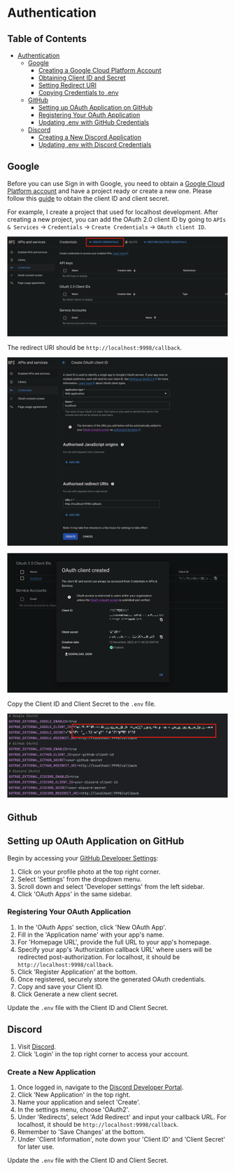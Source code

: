 # Authentication

## Table of Contents
- [Authentication](#authentication)
   - [Google](#google)
      - [Creating a Google Cloud Platform Account](#creating-a-google-cloud-platform-account)
      - [Obtaining Client ID and Secret](#obtaining-client-id-and-secret)
      - [Setting Redirect URI](#setting-redirect-uri)
      - [Copying Credentials to .env](#copying-credentials-to-env)
   - [GitHub](#github)
      - [Setting up OAuth Application on GitHub](#setting-up-oauth-application-on-github)
      - [Registering Your OAuth Application](#registering-your-oauth-application)
      - [Updating .env with GitHub Credentials](#updating-env-with-github-credentials)
   - [Discord](#discord)
      - [Creating a New Discord Application](#creating-a-new-discord-application)
      - [Updating .env with Discord Credentials](#updating-env-with-discord-credentials)


## Google

Before you can use Sign in with Google, you need to obtain a [Google Cloud Platform account](https://console.cloud.google.com/) and have a project ready or create a new one.
Please follow this [guide](https://developers.google.com/identity/protocols/oauth2/web-server#creatingcred) to obtain the client ID and client secret.

For example, I create a project that used for localhost development. After creating a new project, you can add the OAuth 2.0 client ID by going to `APIs & Services` -> `Credentials` -> `Create Credentials` -> `OAuth client ID`.

![create_credentials.png](../assets/images/create_google_credentials.png)

The redirect URI should be `http://localhost:9998/callback`.

![create_client.png](../assets/images/create_google_oauth_client_id.png)


![client_id_and_secret.png](../assets/images/google_client_id.png)

Copy the Client ID and Client Secret to the `.env` file.

![env.png](../assets/images/edit_google_env.png)



## Github

## Setting up OAuth Application on GitHub

Begin by accessing your [GitHub Developer Settings](https://github.com/settings/developers):

1. Click on your profile photo at the top right corner.
2. Select 'Settings' from the dropdown menu.
3. Scroll down and select 'Developer settings' from the left sidebar.
4. Click 'OAuth Apps' in the same sidebar.

### Registering Your OAuth Application

1. In the 'OAuth Apps' section, click 'New OAuth App'.
2. Fill in the 'Application name' with your app's name.
3. For 'Homepage URL', provide the full URL to your app's homepage.
4. Specify your app's 'Authorization callback URL' where users will be redirected post-authorization. For localhost, it 
should be `http://localhost:9998/callback`.
5. Click 'Register Application' at the bottom.
6. Once registered, securely store the generated OAuth credentials.
7. Copy and save your Client ID.
8. Click Generate a new client secret.

Update the `.env` file with the Client ID and Client Secret.

## Discord

1. Visit [Discord](https://discord.com).
2. Click 'Login' in the top right corner to access your account.

### Create a New Application

1. Once logged in, navigate to the [Discord Developer Portal](https://discord.com/developers/applications).
2. Click 'New Application' in the top right.
3. Name your application and select 'Create'.
4. In the settings menu, choose 'OAuth2'.
5. Under 'Redirects', select 'Add Redirect' and input your callback URL. For localhost, it
   should be `http://localhost:9998/callback`.
6. Remember to 'Save Changes' at the bottom.
7. Under 'Client Information', note down your 'Client ID' and 'Client Secret' for later use.

Update the `.env` file with the Client ID and Client Secret.
